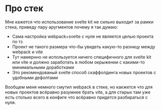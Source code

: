 # Про стек

Мне кажется что использование svelte kit не сильно выходит за рамки стека, приведу пару аругментов почему я так думаю:

- Сама настройка webpack+svelte с нуля не является целью проекта по тз
- Проект не такого размера что-бы увидеть какую-то разницу между webpack и vite
- Тут намернно не используется ничего специфичного для svelte kit или vite и должно заработать в любом окрыжении с какими-то минимальными доработками
- Это рекомендованый svelte способ скаффолдинга новых проектов с удобными дефолтами

Вообщем меня немного смутил webpack в стеке, но какжется что для новых проектов всёравно разумнее брать vite, а для старых там уже есть столько всего в конфиге что всёравно придется разбираться с нуля.
